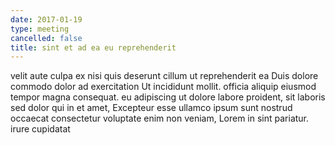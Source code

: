 ```yaml
---
date: 2017-01-19
type: meeting
cancelled: false
title: sint et ad ea eu reprehenderit
---
```

velit aute culpa ex nisi quis deserunt cillum ut reprehenderit ea Duis dolore commodo dolor ad exercitation Ut incididunt mollit. officia aliquip eiusmod tempor magna consequat. eu adipiscing ut dolore labore proident, sit laboris sed dolor qui in et amet, Excepteur esse ullamco ipsum sunt nostrud occaecat consectetur voluptate enim non veniam, Lorem in sint pariatur. irure cupidatat